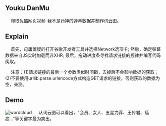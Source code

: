## Youku DanMu
&emsp; 爬取优酷网页视频-我不是药神的弹幕数据并制作词云图。

## Explain
&emsp; 首先，毋庸置疑的打开谷歌开发者工具并选择Network选项卡; 然后，确定弹幕数据来自JS实时加载而非XHR; 最后，拖动进度条寻找请求链接的规律并编写代码爬取。

&emsp; 注意：(1)请求链接的最后一个参数类似时间戳，去掉后不会影响数据的获取；(2)不要使用urllib.parse.urlencode方式构造GET请求的链接，否则获取的数据为空，亲测。

## Demo
![wordcloud](https://github.com/Northxw/Python3_WebSpider/blob/master/19-Youku_DanMu/utils/cloud.jpg)
&emsp; 从词云图可以看出，"会员、女人、五星力荐、王传君、癌症..."等关键字最为突出。

